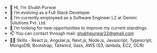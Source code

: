 - 👋 Hi, I’m Shubh Purwar
- 👀 I’m evolving as a Full Stack Developer
- 🌱 I’m currently employeed as a Software Engineer L2 at Gemini Solutions Pvt. Ltd.
- 💞️ I’m looking for new opportunities to improve my current standings.
- 📫 You can contact through mail: shubhpurwar22@gmail.com
- 👨‍💻 Skills - React.js, Angular.js, Next.js, Node.js, Javascript, Typescript, MongoDB, Bootstrap, Tailwind, Sass, AWS (S3, lambda, EC2, OCR)

<!---
striver01/striver01 is a ✨ special ✨ repository because its `README.md` (this file) appears on your GitHub profile.
You can click the Preview link to take a look at your changes.
--->

<!--- [![striver01 github stats](https://github-readme-stats.vercel.app/api?username=striver01&count_private=true&show_icons=true&theme=radical&hide_rank=false)](https://github.com/striver01/github-readme-stats) --->

<!--- [![Top Langs](https://github-readme-stats.vercel.app/api/top-langs/?username=striver01)](https://github.com/striver01/github-readme-stats)--->
